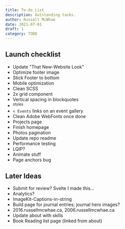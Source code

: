 ```yaml
---
title: To-do List
description: Outstanding tasks.
author: Russell McWhae
date: 2021-07-01
draft: 1
category: TODO
---
```


## Launch checklist

-   Update "That New-Website Look"
-   Optimize footer image
-   Stick Footer to bottom
-   Mobile optimization
-   Clean SCSS
-   2x grid component
-   Vertical spacing in blockquotes
-   <sup> styles
-   `< Events` links on an event gallery
-   Clean Adobe WebFonts once done
-   Projects page
-   Finish homepage
-   Photos pagination
-   Update repo readme
-   Performance testing
-   LQIP?
-   Animate stuff
-   Page anchors bug

## Later Ideas

-   Submit for review? Svelte I made this…
-   Analytics?
-   ImageKit-Captions-in-string
-   Build <category> page for journal entries; journal hero images?
-   2016.russellmcwhae.ca, 2006.russellmcwhae.ca
-   Update about with skills
-   Book Reading list page (linked from about)
